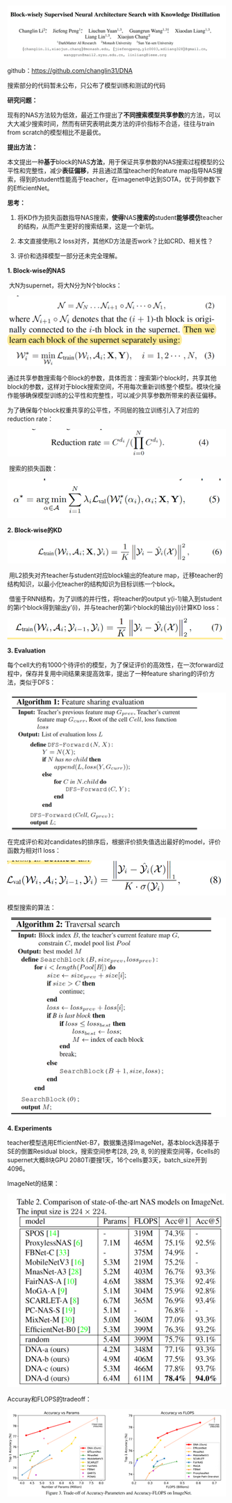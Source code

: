 ![img](images/clip_image001-4105181.png)

github：https://github.com/changlin31/DNA

搜索部分的代码暂未公布，只公布了模型训练和测试的代码

 

**研究问题：**

现有的NAS方法较为低效，最近工作提出了**不同搜索模型共享参数**的方法，可以大大减少搜索时间，然而有研究表明此类方法的评价指标不合适，往往与train from scratch的模型相比不是最优。

 

**提出方法：**

本文提出一种**基于**block的NAS**方法**，用于保证共享参数的NAS搜索过程模型的公平性和完整性，减少**表征偏移**，并且通过蒸馏teacher的feature map指导NAS搜索，得到的student性能高于teacher，在imagenet中达到SOTA，优于同参数下的EfficientNet。

 

**思考：**

1. 将KD作为损失函数指导NAS搜索，**使得**NAS**搜索的**student**能够模仿**teacher的结构，从而产生更好的搜索结果，这是一个新坑。

2. 本文直接使用L2 loss对齐，其他KD方法是否work？比如CRD、相关性？

3. 评价和选择模型一部分还未完全理解。

 

**1. Block-wise的NAS**

​    大N为supernet，将大N分为N个blocks：

![img](images/clip_image002-4105181.png)

​    通过共享参数搜索每个Block的参数，具体而言：搜索第i个block时，共享其他block的参数，这样对于block搜索空间，不用每次重新训练整个模型。模块化操作能够确保模型训练的公平性和完整性，可以减少共享参数所带来的表征偏移。

​    为了确保每个block权重共享的公平性，不同层的独立训练引入了对应的reduction rate：

![img](images/clip_image003-4105181.png)

​    搜索的损失函数：

![img](images/clip_image004-4105181.png)

**2. Block-wise的KD**

![img](images/clip_image005-4105181.png)

​    用L2损失对齐teacher与student对应block输出的feature map，迁移teacher的结构知识，以最小化teacher的结构知识为目标训练一个block。

​    借鉴于RNN结构，为了训练的并行性，将teacher的output y(i-1)输入到student的第i个block得到输出y’(i)，并与teacher的第i个block的输出y(i)计算KD loss：

![img](images/clip_image006-4105181.png)

 

**3. Evaluation**

​    每个cell大约有1000个待评价的模型，为了保证评价的高效性，在一次forward过程中，保存并复用中间结果来提高效率，提出了一种feature sharing的评价方法，类似于DFS：

**![img](images/clip_image007-4105181.png)**

   在完成评价和对candidates的排序后，根据评价损失值选出最好的model，评价函数为相对l1 loss：

**![img](images/clip_image008-4105181.png)**

   模型搜索的算法：

![img](images/clip_image009-4105181.png)

 

**4. Experiments**

​    teacher模型选用EfficientNet-B7，数据集选择ImageNet，基本block选择基于SE的倒置Residual block，搜索空间参考[28, 29, 8, 9]的搜索空间等，6cells的supernet大概8块GPU 2080Ti要搜1天，16个cells要3天，batch_size开到4096。

 

ImageNet的结果：

![img](images/clip_image010-4105181.png)

 

Accuray和FLOPS的tradeoff：

![img](images/clip_image011-4105181.png)

 